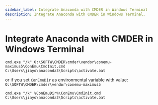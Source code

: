 ```yaml
---
sidebar_label: Integrate Anaconda with CMDER in Windows Terminal
description: Integrate Anaconda with CMDER in Windows Terminal.
---
```


# Integrate Anaconda with CMDER in Windows Terminal

```
cmd.exe "/k" O:\SOFTW\CMDER\cmder\vendor\conemu-maximus5\ConEmu\CmdInit.cmd C:\Users\jiayo\anaconda3\Scripts\activate.bat
```

or if you set `ConEmuDir` as environmental variable with value: `O:\SOFTW\CMDER\cmder\vendor\conemu-maximus5`

```
cmd.exe "/k" %ConEmuDir%\ConEmu\CmdInit.cmd C:\Users\jiayo\anaconda3\Scripts\activate.bat
```
